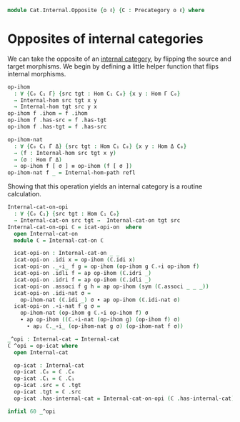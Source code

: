 <!--
```agda
open import Cat.Prelude

import Cat.Internal.Base
```
-->

```agda
module Cat.Internal.Opposite {o ℓ} {C : Precategory o ℓ} where
```

<!--
```agda
open Precategory C
open Cat.Internal.Base C
open Internal-hom
```
-->

# Opposites of internal categories

We can take the opposite of an [internal category], by flipping the
source and target morphisms. We begin by defining a little helper
function that flips internal morphisms.

[internal category]: Cat.Internal.Base.html

```agda
op-ihom
  : ∀ {C₀ C₁ Γ} {src tgt : Hom C₁ C₀} {x y : Hom Γ C₀}
  → Internal-hom src tgt x y
  → Internal-hom tgt src y x
op-ihom f .ihom = f .ihom
op-ihom f .has-src = f .has-tgt
op-ihom f .has-tgt = f .has-src

op-ihom-nat
  : ∀ {C₀ C₁ Γ Δ} {src tgt : Hom C₁ C₀} {x y : Hom Δ C₀}
  → (f : Internal-hom src tgt x y)
  → (σ : Hom Γ Δ)
  → op-ihom f [ σ ] ≡ op-ihom (f [ σ ])
op-ihom-nat f _ = Internal-hom-path refl
```

<!--
```agda
private
  op-ihom-involutive
    : ∀ {C₀ C₁ Γ} {src tgt : Hom C₁ C₀} {x y : Hom Γ C₀}
    → {f : Internal-hom src tgt x y}
    → op-ihom (op-ihom f) ≡ f
  op-ihom-involutive = Internal-hom-path refl
{-# REWRITE op-ihom-involutive #-}
```
-->

Showing that this operation yields an internal category is a routine
calculation.

```agda
Internal-cat-on-opi
  : ∀ {C₀ C₁} {src tgt : Hom C₁ C₀}
  → Internal-cat-on src tgt →  Internal-cat-on tgt src
Internal-cat-on-opi ℂ = icat-opi-on  where
  open Internal-cat-on
  module ℂ = Internal-cat-on ℂ

  icat-opi-on : Internal-cat-on _ _
  icat-opi-on .idi x = op-ihom (ℂ.idi x)
  icat-opi-on ._∘i_ f g = op-ihom (op-ihom g ℂ.∘i op-ihom f)
  icat-opi-on .idli f = ap op-ihom (ℂ.idri _)
  icat-opi-on .idri f = ap op-ihom (ℂ.idli _)
  icat-opi-on .associ f g h = ap op-ihom (sym (ℂ.associ _ _ _))
  icat-opi-on .idi-nat σ =
    op-ihom-nat (ℂ.idi _) σ ∙ ap op-ihom (ℂ.idi-nat σ)
  icat-opi-on .∘i-nat f g σ =
    op-ihom-nat (op-ihom g ℂ.∘i op-ihom f) σ
    ∙ ap op-ihom ((ℂ.∘i-nat (op-ihom g) (op-ihom f) σ)
      ∙ ap₂ ℂ._∘i_ (op-ihom-nat g σ) (op-ihom-nat f σ))

_^opi : Internal-cat → Internal-cat
ℂ ^opi = op-icat where
  open Internal-cat

  op-icat : Internal-cat
  op-icat .C₀ = ℂ .C₀
  op-icat .C₁ = ℂ .C₁
  op-icat .src = ℂ .tgt
  op-icat .tgt = ℂ .src
  op-icat .has-internal-cat = Internal-cat-on-opi (ℂ .has-internal-cat)

infixl 60 _^opi
```
